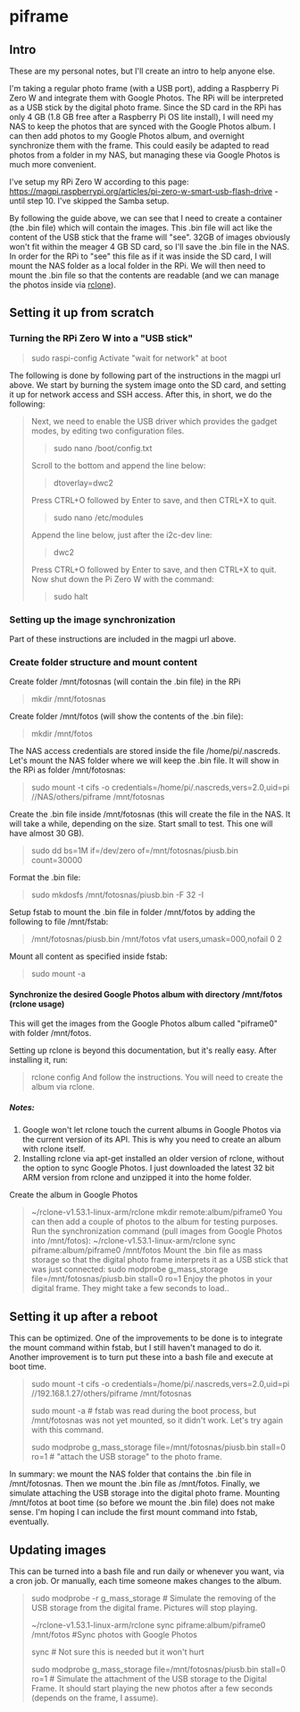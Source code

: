 # piframe
## Intro

These are my personal notes, but I'll create an intro to help anyone else.

I'm taking a regular photo frame (with a USB port), adding a Raspberry Pi Zero W and integrate them with Google Photos. The RPi will be interpreted as a USB stick by the digital photo frame. Since the SD card in the RPi has only 4 GB (1.8 GB free after a Raspberry Pi OS lite install), I will need my NAS to keep the photos that are synced with the Google Photos album. I can then add photos to my Google Photos album, and overnight synchronize them with the frame. This could easily be adapted to read photos from a folder in my NAS, but managing these via Google Photos is much more convenient.

I've setup my RPi Zero W according to this page: https://magpi.raspberrypi.org/articles/pi-zero-w-smart-usb-flash-drive - until step 10. I've skipped the Samba setup.

By following the guide above, we can see that I need to create a container (the .bin file) which will contain the images. This .bin file will act like the content of the USB stick that the frame will "see". 32GB of images obviously won't fit within the meager 4 GB SD card, so I'll save the .bin file in the NAS. In order for the RPi to "see" this file as if it was inside the SD card, I will mount the NAS folder as a local folder in the RPi. We will then need to mount the .bin file so that the contents are readable (and we can manage the photos inside via [rclone](www.rclone.org)). 

## Setting it up from scratch
### Turning the RPi Zero W into a "USB stick"

> sudo raspi-config 
Activate "wait for network" at boot 

The following is done by following part of the instructions in the magpi url above. We start by burning the system image onto the SD card, and setting it up for network access and SSH access. After this, in short, we do the following: 

> Next, we need to enable the USB driver which provides the gadget modes, by editing two configuration files. 
>
>>	sudo nano /boot/config.txt 
>
> Scroll to the bottom and append the line below:
>
>>	dtoverlay=dwc2
>
> Press CTRL+O followed by Enter to save, and then CTRL+X to quit.
>
>> sudo nano /etc/modules 
>
> Append the line below, just after the i2c-dev line:
>> dwc2
>
> Press CTRL+O followed by Enter to save, and then CTRL+X to quit. 
> Now shut down the Pi Zero W with the command: 
>> sudo halt 

### Setting up the image synchronization 
Part of these instructions are included in the magpi url above.
### Create folder structure and mount content
Create folder /mnt/fotosnas (will contain the .bin file) in the RPi 
>
> mkdir /mnt/fotosnas 
>
Create folder /mnt/fotos (will show the contents of the .bin file): 
>
> mkdir /mnt/fotos 

The NAS access credentials are stored inside the file /home/pi/.nascreds. Let's mount the NAS folder where we will keep the .bin file. It will show in the RPi as folder /mnt/fotosnas: 
> sudo mount -t cifs -o credentials=/home/pi/.nascreds,vers=2.0,uid=pi //NAS/others/piframe /mnt/fotosnas 
>
Create the .bin file inside /mnt/fotosnas (this will create the file in the NAS. It will take a while, depending on the size. Start small to test. This one will have almost 30 GB). 
>
> sudo dd bs=1M if=/dev/zero of=/mnt/fotosnas/piusb.bin count=30000 
>
Format the .bin file: 
> sudo mkdosfs /mnt/fotosnas/piusb.bin -F 32 -I 
>
Setup fstab to mount the .bin file in folder /mnt/fotos by adding the following to file /mnt/fstab: 
>
> /mnt/fotosnas/piusb.bin /mnt/fotos vfat users,umask=000,nofail 0 2 
>
Mount all content as specified inside fstab: 
>
> sudo mount -a 

#### Synchronize the desired Google Photos album with directory /mnt/fotos (rclone usage)
This will get the images from the Google Photos album called "piframe0" with folder /mnt/fotos. 

Setting up rclone is beyond this documentation, but it's really easy. After installing it, run: 
> rclone config 
And follow the instructions. You will need to create the album via rclone. 
##### Notes: 
1. Google won't let rclone touch the current albums in Google Photos via the current version of its API. This is why you need to create an album with rclone itself.
2. Installing rclone via apt-get installed an older version of rclone, without the option to sync Google Photos. I just downloaded the latest 32 bit ARM version from rclone and unzipped it into the home folder. 

Create the album in Google Photos 
> ~/rclone-v1.53.1-linux-arm/rclone mkdir remote:album/piframe0 
You can then add a couple of photos to the album for testing purposes.
Run the synchronization command (pull images from Google Photos into /mnt/fotos): 
> ~/rclone-v1.53.1-linux-arm/rclone sync piframe:album/piframe0 /mnt/fotos 
Mount the .bin file as mass storage so that the digital photo frame interprets it as a USB stick that was just connected: 
> sudo modprobe g_mass_storage file=/mnt/fotosnas/piusb.bin stall=0 ro=1 
Enjoy the photos in your digital frame. They might take a few seconds to load.. 

## Setting it up after a reboot
This can be optimized. One of the improvements to be done is to integrate the mount command within fstab, but I still haven't managed to do it. Another improvement is to turn put these into a bash file and execute at boot time.

> sudo mount -t cifs -o credentials=/home/pi/.nascreds,vers=2.0,uid=pi //192.168.1.27/others/piframe /mnt/fotosnas
>
> sudo mount -a # fstab was read during the boot process, but /mnt/fotosnas was not yet mounted, so it didn't work. Let's try again with this command.
> 
> sudo modprobe g_mass_storage file=/mnt/fotosnas/piusb.bin stall=0 ro=1 # "attach the USB storage" to the photo frame.

In summary: we mount the NAS folder that contains the .bin file in /mnt/fotosnas. Then we mount the .bin file as /mnt/fotos. Finally, we simulate attaching the USB storage into the digital photo frame. 
Mounting /mnt/fotos at boot time (so before we mount the .bin file) does not make sense. I'm hoping I can include the first mount command into fstab, eventually.

## Updating images

This can be turned into a bash file and run daily or whenever you want, via a cron job. Or manually, each time someone makes changes to the album.

> sudo modprobe -r g_mass_storage # Simulate the removing of the USB storage from the digital frame. Pictures will stop playing.
> 
> ~/rclone-v1.53.1-linux-arm/rclone sync piframe:album/piframe0 /mnt/fotos #Sync photos with Google Photos
> 
> sync # Not sure this is needed but it won't hurt
> 
> sudo modprobe g_mass_storage file=/mnt/fotosnas/piusb.bin stall=0 ro=1 # Simulate the attachment of the USB storage to the Digital Frame. It should start playing the new photos after a few seconds (depends on the frame, I assume).

